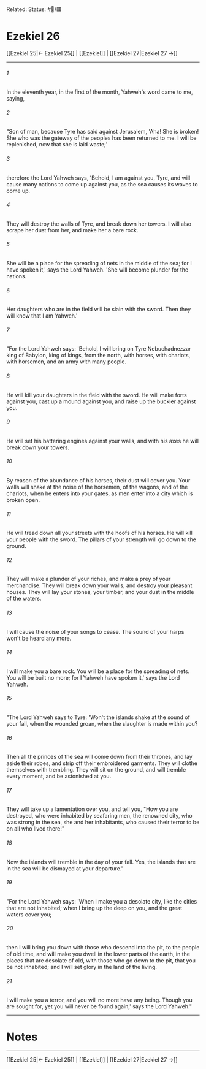 Related:
Status: #📖/🟥
# Ezekiel 26

[[Ezekiel 25|← Ezekiel 25]] | [[Ezekiel]] | [[Ezekiel 27|Ezekiel 27 →]]
***



###### 1 
In the eleventh year, in the first of the month, Yahweh's word came to me, saying, 

###### 2 
"Son of man, because Tyre has said against Jerusalem, 'Aha! She is broken! She who was the gateway of the peoples has been returned to me. I will be replenished, now that she is laid waste;' 

###### 3 
therefore the Lord Yahweh says, 'Behold, I am against you, Tyre, and will cause many nations to come up against you, as the sea causes its waves to come up. 

###### 4 
They will destroy the walls of Tyre, and break down her towers. I will also scrape her dust from her, and make her a bare rock. 

###### 5 
She will be a place for the spreading of nets in the middle of the sea; for I have spoken it,' says the Lord Yahweh. 'She will become plunder for the nations. 

###### 6 
Her daughters who are in the field will be slain with the sword. Then they will know that I am Yahweh.' 

###### 7 
"For the Lord Yahweh says: 'Behold, I will bring on Tyre Nebuchadnezzar king of Babylon, king of kings, from the north, with horses, with chariots, with horsemen, and an army with many people. 

###### 8 
He will kill your daughters in the field with the sword. He will make forts against you, cast up a mound against you, and raise up the buckler against you. 

###### 9 
He will set his battering engines against your walls, and with his axes he will break down your towers. 

###### 10 
By reason of the abundance of his horses, their dust will cover you. Your walls will shake at the noise of the horsemen, of the wagons, and of the chariots, when he enters into your gates, as men enter into a city which is broken open. 

###### 11 
He will tread down all your streets with the hoofs of his horses. He will kill your people with the sword. The pillars of your strength will go down to the ground. 

###### 12 
They will make a plunder of your riches, and make a prey of your merchandise. They will break down your walls, and destroy your pleasant houses. They will lay your stones, your timber, and your dust in the middle of the waters. 

###### 13 
I will cause the noise of your songs to cease. The sound of your harps won't be heard any more. 

###### 14 
I will make you a bare rock. You will be a place for the spreading of nets. You will be built no more; for I Yahweh have spoken it,' says the Lord Yahweh. 

###### 15 
"The Lord Yahweh says to Tyre: 'Won't the islands shake at the sound of your fall, when the wounded groan, when the slaughter is made within you? 

###### 16 
Then all the princes of the sea will come down from their thrones, and lay aside their robes, and strip off their embroidered garments. They will clothe themselves with trembling. They will sit on the ground, and will tremble every moment, and be astonished at you. 

###### 17 
They will take up a lamentation over you, and tell you, "How you are destroyed, who were inhabited by seafaring men, the renowned city, who was strong in the sea, she and her inhabitants, who caused their terror to be on all who lived there!" 

###### 18 
Now the islands will tremble in the day of your fall. Yes, the islands that are in the sea will be dismayed at your departure.' 

###### 19 
"For the Lord Yahweh says: 'When I make you a desolate city, like the cities that are not inhabited; when I bring up the deep on you, and the great waters cover you; 

###### 20 
then I will bring you down with those who descend into the pit, to the people of old time, and will make you dwell in the lower parts of the earth, in the places that are desolate of old, with those who go down to the pit, that you be not inhabited; and I will set glory in the land of the living. 

###### 21 
I will make you a terror, and you will no more have any being. Though you are sought for, yet you will never be found again,' says the Lord Yahweh."

---
# Notes


***
[[Ezekiel 25|← Ezekiel 25]] | [[Ezekiel]] | [[Ezekiel 27|Ezekiel 27 →]]

